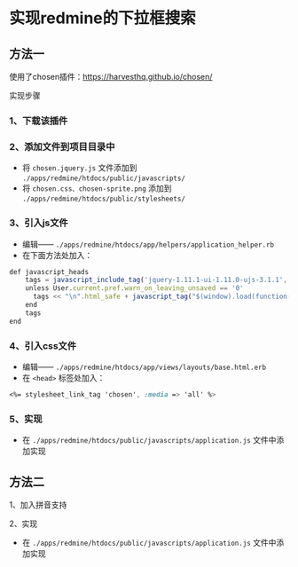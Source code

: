# 实现redmine的下拉框搜索

## 方法一
使用了chosen插件：https://harvesthq.github.io/chosen/

实现步骤
### 1、下载该插件

### 2、添加文件到项目目录中
* 将 `chosen.jquery.js` 文件添加到 `./apps/redmine/htdocs/public/javascripts/`
* 将 `chosen.css、chosen-sprite.png` 添加到 `./apps/redmine/htdocs/public/stylesheets/`  

### 3、引入js文件
* 编辑—— `./apps/redmine/htdocs/app/helpers/application_helper.rb`
* 在下面方法处加入：
```js
def javascript_heads
	tags = javascript_include_tag('jquery-1.11.1-ui-1.11.0-ujs-3.1.1', 'application', 'chosen.jquery')
	unless User.current.pref.warn_on_leaving_unsaved == '0'
	  tags << "\n".html_safe + javascript_tag("$(window).load(function(){ warnLeavingUnsaved('#{escape_javascript l(:text_warn_on_leaving_unsaved)}'); });")
	end
	tags
end
```

### 4、引入css文件
* 编辑—— `./apps/redmine/htdocs/app/views/layouts/base.html.erb`		
* 在 `<head>` 标签处加入：
```css
<%= stylesheet_link_tag 'chosen', :media => 'all' %>
```
### 5、实现
* 在 `./apps/redmine/htdocs/public/javascripts/application.js` 文件中添加实现


## 方法二
1、加入拼音支持

2、实现
* 在 `./apps/redmine/htdocs/public/javascripts/application.js` 文件中添加实现
